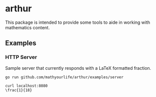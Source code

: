 # arthur

This package is intended to provide some tools to aide
in working with mathematics content.

## Examples

### HTTP Server

Sample server that currently responds with a LaTeX formatted
fraction.

```
go run github.com/mathyourlife/arthur/examples/server
```

```
curl localhost:8080
\frac{1}{18}
```
